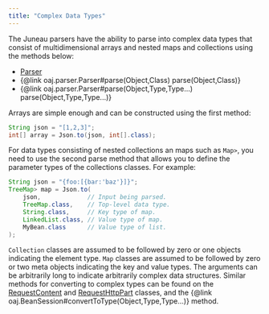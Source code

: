 ```yaml
---
title: "Complex Data Types"
---
```


The Juneau parsers have the ability to parse into complex data types that consist of multidimensional arrays and nested maps and collections
using the methods below:
- [Parser](../apidocs/org/apache/juneau/parser/Parser.html)
- \{@link oaj.parser.Parser#parse(Object,Class) parse(Object,Class)\}
- \{@link oaj.parser.Parser#parse(Object,Type,Type...) parse(Object,Type,Type...)\}

Arrays are simple enough and can be constructed using the first method:

```java
String json = "[1,2,3]";
int[] array = Json.to(json, int[].class);
```


For data types consisting of nested collections an maps such as `Map>`, you need to
use the second parse method that allows you to define the parameter types of the collections classes.
For example:

```java
String json = "{foo:[{bar:'baz'}]}";
TreeMap> map = Json.to(
    json,             // Input being parsed.
    TreeMap.class,    // Top-level data type.
    String.class,     // Key type of map.
    LinkedList.class, // Value type of map.
    MyBean.class      // Value type of list.
);
```


`Collection` classes are assumed to be followed by zero or one objects indicating the element type.
`Map` classes are assumed to be followed by zero or two meta objects indicating the key and value types.
The arguments can be arbitrarily long to indicate arbitrarily complex data structures.
Similar methods for converting to complex types can be found on the [RequestContent](../apidocs/org/apache/juneau/rest/httppart/RequestContent.html) and [RequestHttpPart](../apidocs/org/apache/juneau/rest/httppart/RequestHttpPart.html) classes,
and the \{@link oaj.BeanSession#convertToType(Object,Type,Type...)\} method.
